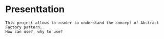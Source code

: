 # Presenttation 
    This project allows to reader to understand the concept of Abstract Factory pattern. 
    How can use?, why to use? 

  
